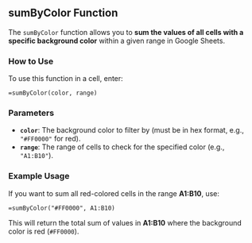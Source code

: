 
##  sumByColor Function  

The `sumByColor` function allows you to **sum the values of all cells with a specific background color** within a given range in Google Sheets.  

###  **How to Use**  
To use this function in a cell, enter:  

```excel
=sumByColor(color, range)
```

###  **Parameters**  
- **`color`**: The background color to filter by (must be in hex format, e.g., `"#FF0000"` for red).  
- **`range`**: The range of cells to check for the specified color (e.g., `"A1:B10"`).  

###  **Example Usage**  
If you want to sum all red-colored cells in the range **A1:B10**, use:  

```excel
=sumByColor("#FF0000", A1:B10)
```

This will return the total sum of values in **A1:B10** where the background color is red (`#FF0000`).  


